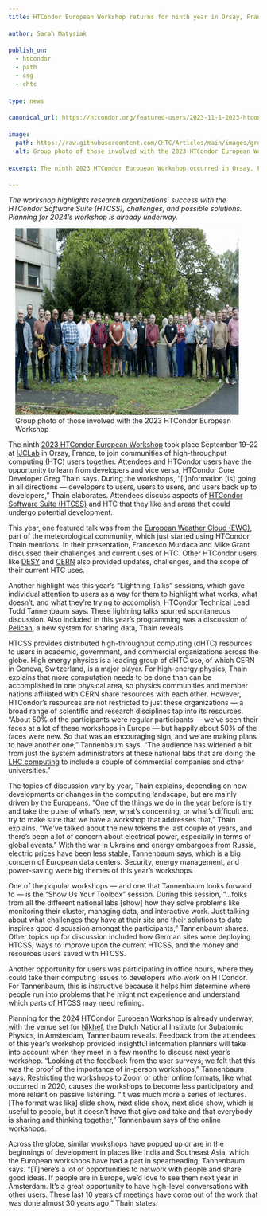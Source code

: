 ```yaml
---
title: HTCondor European Workshop returns for ninth year in Orsay, France

author: Sarah Matysiak

publish_on:
  - htcondor
  - path
  - osg
  - chtc
  
type: news

canonical_url: https://htcondor.org/featured-users/2023-11-1-2023-htcondor-european-worshop.html

image:
  path: https://raw.githubusercontent.com/CHTC/Articles/main/images/groupphoto.png
  alt: Group photo of those involved with the 2023 HTCondor European Workshop
  
excerpt: The ninth 2023 HTCondor European Workshop occurred in Orsay, France, September 19-22

--- 
```


*The workshop highlights research organizations’ success with the HTCondor Software Suite (HTCSS), challenges, and possible 
solutions. Planning for 2024’s workshop is already underway.*

<figure class="figure float-end" style="margin-left: 1em">
  <img src='https://raw.githubusercontent.com/CHTC/Articles/main/images/groupphoto.png' height="375" width="600" class="figure-img img-fluid rounded" alt="Group photo of those involved with the 2023 HTCondor European Workshop">
  <figcaption class="figure-caption">Group photo of those involved with the 2023 HTCondor European Workshop<br/></figcaption>
</figure>

The ninth [2023 HTCondor European Workshop](https://indico.cern.ch/event/1274213/) took place September 19–22 
at [IJCLab](https://www.ijclab.in2p3.fr/en/home/) in Orsay, France, to join communities of high-throughput computing
(HTC) users together. Attendees and HTCondor users have the opportunity to learn from developers and vice versa, 
HTCondor Core Developer Greg Thain says. During the workshops, “[I]nformation [is] going in all directions — developers
to users, users to users, and users back up to developers,” Thain elaborates. Attendees discuss aspects of 
[HTCondor Software Suite (HTCSS)](https://htcondor.org/) and HTC that they like and areas that could undergo potential development.

  

This year, one featured talk was from the [European Weather Cloud (EWC)](https://www.europeanweather.cloud/),
part of the meteorological community, which just started using HTCondor, Thain mentions. In their presentation, 
Francesco Murdaca and Mike Grant discussed their challenges and current uses of HTC. Other HTCondor users like
[DESY](https://www.desy.de/index_eng.html) and [CERN](https://home.cern/science/physics) also provided updates,
challenges, and the scope of their current HTC uses.

  

Another highlight was this year’s “Lightning Talks” sessions, which gave individual attention to users as a way 
for them to highlight what works, what doesn’t, and what they’re trying to accomplish, HTCondor Technical Lead 
Todd Tannenbaum says. These lightning talks spurred spontaneous discussion. Also included in this year’s programming 
was a discussion of [Pelican](https://pelicanplatform.org/), a new system for sharing data, Thain reveals.

  

HTCSS provides distributed high-throughput computing (dHTC) resources to users in academic, government, and commercial
organizations across the globe. High energy physics is a leading group of dHTC use, of which CERN in Geneva, Switzerland,
is a major player. For high-energy physics, Thain explains that more computation needs to be done than can be accomplished
in one physical area, so physics communities and member nations affiliated with CERN share resources with each other. 
However, HTCondor’s resources are not restricted to just these organizations — a broad range of scientific and research 
disciplines tap into its resources. “About 50% of the participants were regular participants — we’ve seen their faces at 
a lot of these workshops in Europe — but happily about 50% of the faces were new. So that was an encouraging sign, and 
we are making plans to have another one,” Tannenbaum says. “The audience has widened a bit from just the system administrators 
at these national labs that are doing the [LHC computing](https://home.cern/science/computing/grid) to include a couple of
commercial companies and other universities.”

  

The topics of discussion vary by year, Thain explains, depending on new developments or changes in the computing landscape,
but are mainly driven by the Europeans. “One of the things we do in the year before is try and take the pulse of what’s new,
what’s concerning, or what’s difficult and try to make sure that we have a workshop that addresses that,” Thain explains. 
“We’ve talked about the new tokens the last couple of years, and there’s been a lot of concern about electrical power, especially 
in terms of global events.” With the war in Ukraine and energy embargoes from Russia, electric prices have been less stable, 
Tannenbaum says, which is a big concern of European data centers. Security, energy management, and power-saving were big 
themes of this year’s workshops.

  

One of the popular workshops — and one that Tannenbaum looks forward to — is the “Show Us Your Toolbox” session. During this
session, “...folks from all the different national labs [show] how they solve problems like monitoring their cluster, managing 
data, and interactive work. Just talking about what challenges they have at their site and their solutions to date inspires
good discussion amongst the participants,” Tannenbaum shares. Other topics up for discussion included how German sites were 
deploying HTCSS, ways to improve upon the current HTCSS, and the money and resources users saved with HTCSS.

  

Another opportunity for users was participating in office hours, where they could take their computing issues to developers
who work on HTCondor. For Tannenbaum, this is instructive because it helps him determine where people run into problems that
he might not experience and understand which parts of HTCSS may need refining.

  

Planning for the 2024 HTCondor European Workshop is already underway, with the venue set for [Nikhef](https://www.nikhef.nl/en/),
the Dutch National Institute for Subatomic Physics, in Amsterdam, Tannenbaum reveals. Feedback from the attendees of this year’s
workshop provided insightful information planners will take into account when they meet in a few months to discuss next year’s 
workshop. “Looking at the feedback from the user surveys, we felt that this was the proof of the importance of in-person workshops,” 
Tannenbaum says. Restricting the workshops to Zoom or other online formats, like what occurred in 2020, causes the workshops to 
become less participatory and more reliant on passive listening. “It was much more a series of lectures. [The format was like] slide 
show, next slide show, next slide show, which is useful to people, but it doesn't have that give and take and that everybody is 
sharing and thinking together,” Tannenbaum says of the online workshops.

  

Across the globe, similar workshops have popped up or are in the beginnings of development in places like India and Southeast Asia, 
which the European workshops have had a part in spearheading, Tannenbaum says. “[T]here’s a lot of opportunities to
network with people and share good ideas. If people are in Europe, we’d love to see them next year in Amsterdam. It’s a great 
opportunity to have high-level conversations with other users. These last 10 years of meetings have come out of the work that 
was done almost 30 years ago,” Thain states.
